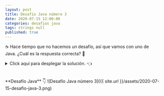 ```yaml
---
layout: post
title: Desafío Java número 3
date: 2020-07-15 12:00:00
categories: desafios java
tags: strings null
published: true
---
```

☕ Hace tiempo que no hacemos un desafío, así que vamos con uno de Java. ¿Cuál es la respuesta correcta? 🤔

<details><summary>Click aquí para desplegar la solución. 👈</summary>
<br />✅ La respuesta correcta es la C: la línea 6 genera un error.
<br />
<br />✏️ Explicación: el método recibe un arreglo de String y retorna el String más largo contenido en el arreglo. Para esto, itera por todos los elementos, quedándose con el primero que tenga la mayor longitud.
<br />
<br />❌ A. Las líneas 3 y 4 declaran dos variables (objetos) de tipo String cuyos valores son null. Esto es totalmente válido, por lo que no habrá error en tiempo de compilación ni en tiempo de ejecución. Solo será cuestión de tener cuidado de no utilizar objetos nulos (que es lo que sucede en la línea 6) para evitar errores.
<br />❌ B. El operador == usado con objetos de tipo String compara las referencias (direcciones de memoria), independientemente del valor que tengan esos strings. Entonces, es válido comparar para saber si dos referencias son iguales.
<br />✔️ C. El error se provoca durante la ejecución, por ser null el objeto cadena1, entonces se arroja una NullPointerException. Lo interesante es que el hecho de que cadena2 sea nulo no genera ningún error. Podríamos probar esto cambiando la línea 3 para asignar cualquier string válido a cadena1, por ejemplo: <code>String cadena1="hola";</code> y entonces el código no daría errores, aunque cadena2 continúe siendo null. Esto se debe a que no es posible usar el operador "." (punto) sobre un objeto nulo: null.equals() es una operación inválida. 
<br />
<br /><div markdown="1">💻 [Código ejecutable](https://repl.it/@programacionde1/Desafio-Java-3){:target="_blank"}
  </div>
<br />
<div markdown="1">![Solución al desafío]({{ site.url }}/assets/2020-07-15-desafio-java-3-solucion.png)
  </div></details>

<br />
<br />
**Desafío Java** 👇
![Desafío Java número 3]({{ site.url }}/assets/2020-07-15-desafio-java-3.png)


